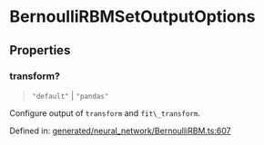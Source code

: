 # BernoulliRBMSetOutputOptions

## Properties

### transform?

> `"default"` \| `"pandas"`

Configure output of `transform` and `fit\_transform`.

Defined in:  [generated/neural\_network/BernoulliRBM.ts:607](https://github.com/transitive-bullshit/scikit-learn-ts/blob/92ab806/packages/sklearn/src/generated/neural_network/BernoulliRBM.ts#L607)
